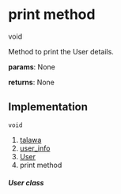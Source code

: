 
<div>

# print method

</div>


void 



Method to print the User details.

**params**: None

**returns**: None



## Implementation

``` language-dart
void  
```







1.  [talawa](../../index.md)
2.  [user_info](../../models_user_user_info/)
3.  [User](../../models_user_user_info/User-class.md)
4.  print method

##### User class







